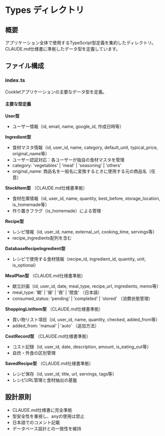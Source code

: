 # Types ディレクトリ

## 概要
アプリケーション全体で使用するTypeScript型定義を集約したディレクトリ。
CLAUDE.md仕様書に準拠したデータ型を定義しています。

## ファイル構成

### index.ts
Cookletアプリケーションの主要なデータ型を定義。

#### 主要な型定義

**User型**
- ユーザー情報（id, email, name, google_id, 作成日時等）

**Ingredient型**  
- 食材マスタ情報（id, user_id, name, category, default_unit, typical_price, original_name等）
- ユーザー認証対応：各ユーザーが独自の食材マスタを管理
- category: 'vegetables' | 'meat' | 'seasoning' | 'others'
- original_name: 商品名を一般名に変換するときに使用する元の商品名（任意）

**StockItem型** （CLAUDE.md仕様書準拠）
- 食材在庫情報（id, user_id, name, quantity, best_before, storage_location, is_homemade等）
- 作り置きフラグ（is_homemade）による管理

**Recipe型**
- レシピ情報（id, user_id, name, external_url, cooking_time, servings等）
- recipe_ingredients配列を含む

**DatabaseRecipeIngredient型**
- レシピで使用する食材情報（recipe_id, ingredient_id, quantity, unit, is_optional）

**MealPlan型** （CLAUDE.md仕様書準拠）
- 献立計画（id, user_id, date, meal_type, recipe_url, ingredients, memo等）
- meal_type: '朝' | '昼' | '夜' | '間食' （日本語）
- consumed_status: 'pending' | 'completed' | 'stored' （消費状態管理）

**ShoppingListItem型** （CLAUDE.md仕様書準拠）
- 買い物リスト項目（id, user_id, name, quantity, checked, added_from等）
- added_from: 'manual' | 'auto' （追加方法）

**CostRecord型** （CLAUDE.md仕様書準拠）
- コスト記録（id, user_id, date, description, amount, is_eating_out等）
- 自炊・外食の区別管理

**SavedRecipe型** （CLAUDE.md仕様書準拠）
- レシピ保存（id, user_id, title, url, servings, tags等）
- レシピURL管理と食材抽出の基盤

## 設計原則
- CLAUDE.md仕様書に完全準拠
- 型安全性を重視し、anyの使用は禁止
- 日本語でのコメント記載
- データベース設計との一致性を維持